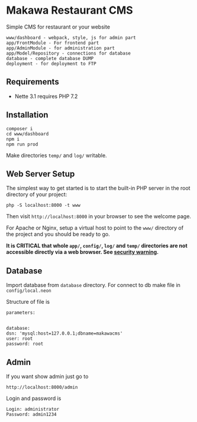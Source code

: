 Makawa Restaurant CMS
=================
 
Simple CMS for restaurant or your website

    www/dashboard - webpack, style, js for admin part
    app/FrontModule - For frontend part
    app/AdminModule - for administration part
    app/Model/Repository - connections for database
    database - complete database DUMP
    deployment - for deployment to FTP

Requirements
------------

- Nette 3.1 requires PHP 7.2


Installation
------------
    
    composer i
	cd www/dashboard
    npm i
    npm run prod


Make directories `temp/` and `log/` writable.


Web Server Setup
----------------

The simplest way to get started is to start the built-in PHP server in the root directory of your project:

	php -S localhost:8000 -t www

Then visit `http://localhost:8000` in your browser to see the welcome page.

For Apache or Nginx, setup a virtual host to point to the `www/` directory of the project and you
should be ready to go.

**It is CRITICAL that whole `app/`, `config/`, `log/` and `temp/` directories are not accessible directly
via a web browser. See [security warning](https://nette.org/security-warning).**


Database
--------
Import database from `database` directory.
For connect to db make file in `config/local.neon`

Structure of file is

    parameters:


    database:
    dsn: 'mysql:host=127.0.0.1;dbname=makawacms'
    user: root
    password: root


Admin
-----

If you want show admin just go to

    http://localhost:8000/admin

Login and password is

    Login: administrator
    Password: admin1234